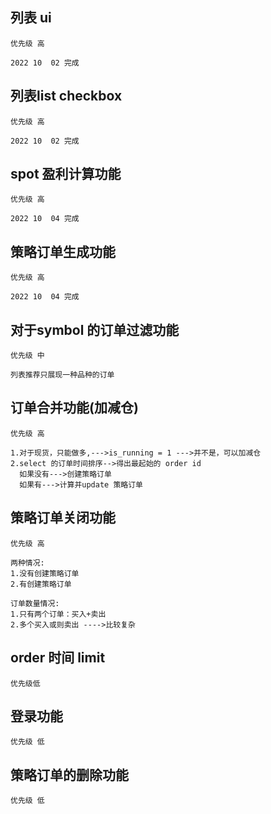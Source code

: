 ## 列表 ui
```
优先级 高

2022 10  02 完成
```

## 列表list checkbox
```
优先级 高

2022 10  02 完成
```

## spot 盈利计算功能
```
优先级 高

2022 10  04 完成
```

## 策略订单生成功能
```
优先级 高

2022 10  04 完成
```

## 对于symbol 的订单过滤功能
```
优先级 中

列表推荐只展现一种品种的订单
```

## 订单合并功能(加减仓)
```
优先级 高

1.对于现货，只能做多,--->is_running = 1 --->并不是，可以加减仓
2.select 的订单时间排序-->得出最起始的 order id
  如果没有--->创建策略订单
  如果有--->计算并update 策略订单
```

## 策略订单关闭功能
```
优先级 高

两种情况:
1.没有创建策略订单
2.有创建策略订单

订单数量情况:
1.只有两个订单：买入+卖出
2.多个买入或则卖出 ---->比较复杂
```

## order 时间 limit 
```
优先级低
```

## 登录功能
```
优先级 低
```

## 策略订单的删除功能
```
优先级 低
```